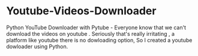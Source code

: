 # Youtube-Videos-Downloader
Python YouTube Downloader with Pytube - Everyone know that we can't download the videos on youtube . Seriously that's really irritating , a platform like youtube there is no dowloading option, So I created a youtube dowloader using Python. 
